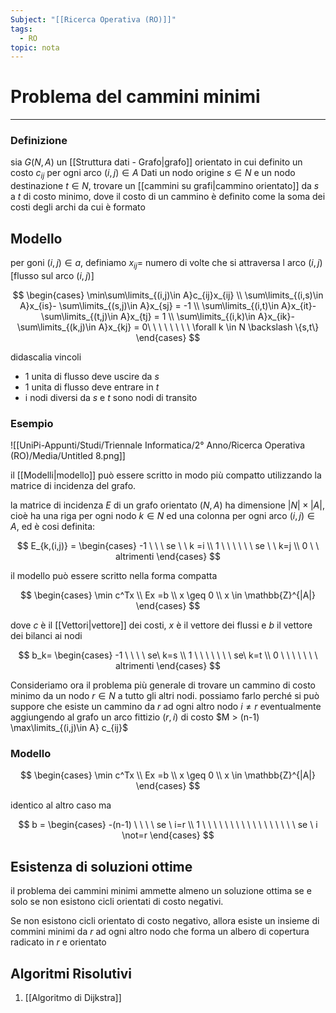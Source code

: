 ```yaml
---
Subject: "[[Ricerca Operativa (RO)]]"
tags:
  - RO
topic: nota
---
```



# Problema del cammini minimi
---

### Definizione
sia $G(N,A)$ un [[Struttura dati - Grafo|grafo]] orientato in cui  definito un costo $c_{ij}$ per ogni arco $(i,j)\in A$ Dati un nodo origine $s \in N$ e un nodo destinazione $t\in N$, trovare un [[cammini su grafi|cammino orientato]] da $s$ a $t$ di costo minimo, dove il costo di un cammino è definito come la soma dei costi degli archi da cui è formato

## Modello

per goni $(i,j) \in a$, definiamo $x_{ij} =$ numero di volte che si attraversa l arco $(i,j)$ $[$flusso sul arco $(i,j)]$

$$
\begin{cases}
\min\sum\limits_{(i,j)\in A}c_{ij}x_{ij} \\
\sum\limits_{(i,s)\in A}x_{is}- \sum\limits_{(s,j)\in A}x_{sj} = -1 \\
\sum\limits_{(i,t)\in A}x_{it}- \sum\limits_{(t,j)\in A}x_{tj} = 1 \\
\sum\limits_{(i,k)\in A}x_{ik}- \sum\limits_{(k,j)\in A}x_{kj} = 0\ \ \ \ \ \ \ \ \forall k \in N \backslash \{s,t\}
\end{cases}
$$

didascalia vincoli

- 1 unita di flusso deve uscire da $s$
- 1 unita di flusso deve entrare in $t$
- i nodi diversi da $s$ e $t$ sono nodi di transito

### Esempio

![[UniPi-Appunti/Studi/Triennale Informatica/2° Anno/Ricerca Operativa (RO)/Media/Untitled 8.png]]

il [[Modelli|modello]] può essere scritto in modo più compatto utilizzando la matrice di incidenza del grafo.

la matrice di incidenza $E$ di un grafo orientato $(N,A)$ ha dimensione $|N| \times |A|$, cioè ha una riga per ogni nodo $k \in N$ ed una colonna per ogni arco $(i,j) \in A$, ed è cosi definita:

$$
E_{k,(i,j)} =
\begin{cases}
-1 \ \ \ se \ \ k =i \\
1 \ \ \ \ \ \ se \ \ k=j \\
0 \ \ altrimenti
\end{cases}
$$

il modello può essere scritto nella forma compatta

$$
\begin{cases}
\min c^Tx \\
Ex =b \\
x \geq 0 \\
x \in \mathbb{Z}^{|A|}
\end{cases}
$$

dove $c$ è il [[Vettori|vettore]] dei costi, $x$ è il vettore dei flussi e $b$ il vettore dei bilanci ai nodi

$$
b_k=
\begin{cases}
-1 \ \ \ \ se\  k=s \\
1 \ \ \ \ \ \ \ se\  k=t \\
0 \ \ \ \ \ \ \ altrimenti
\end{cases}
$$

Consideriamo ora il problema più generale di trovare un cammino di costo minimo da un nodo $r\in N$ a tutto gli altri nodi. possiamo farlo perché si può suppore che esiste un cammino da $r$ ad ogni altro nodo $i \not= r$ eventualmente aggiungendo al grafo un arco fittizio $(r,i)$ di costo $M > (n-1) \max\limits_{(i,j)\in A} c_{ij}$

### Modello

$$
\begin{cases}
\min c^Tx \\
Ex =b \\
x \geq 0 \\
x \in \mathbb{Z}^{|A|}
\end{cases}
$$

identico al altro caso ma

$$
b =
\begin{cases}
-(n-1) \ \ \ \ se \ i=r \\
1 \ \ \ \ \ \ \ \ \ \ \ \ \ \ \ \ \ se \  i \not=r
\end{cases}
$$

## Esistenza di soluzioni ottime

il problema dei cammini minimi ammette almeno un soluzione  ottima se e solo se non esistono cicli orientati di costo negativi.

Se non esistono cicli orientato di costo negativo, allora esiste un insieme di commini minimi da $r$ ad ogni altro nodo che forma un albero di copertura radicato in $r$ e orientato


## Algoritmi Risolutivi

1. [[Algoritmo di Dijkstra]]
